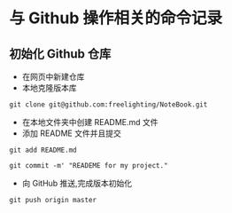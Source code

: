 # 与 Github 操作相关的命令记录
## 初始化 Github 仓库  

* 在网页中新建仓库
* 本地克隆版本库  

`git clone git@github.com:freelighting/NoteBook.git`
* 在本地文件夹中创建 README.md 文件
* 添加 README 文件并且提交  

```
git add README.md  

git commit -m' "READEME for my project."
```
* 向 GitHub 推送,完成版本初始化  

`git push origin master`
